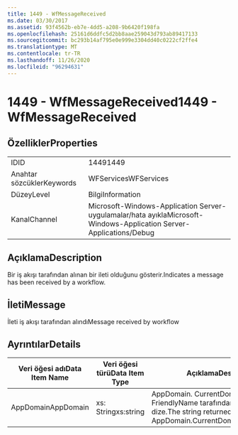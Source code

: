 ```yaml
---
title: 1449 - WfMessageReceived
ms.date: 03/30/2017
ms.assetid: 93f4562b-eb7e-4dd5-a208-9b6420f198fa
ms.openlocfilehash: 25161d6ddfc5d2bb8aae259043d793ab89417133
ms.sourcegitcommit: bc293b14af795e0e999e3304dd40c0222cf2ffe4
ms.translationtype: MT
ms.contentlocale: tr-TR
ms.lasthandoff: 11/26/2020
ms.locfileid: "96294631"
---
```

# <a name="1449---wfmessagereceived"></a><span data-ttu-id="5157a-102">1449 - WfMessageReceived</span><span class="sxs-lookup"><span data-stu-id="5157a-102">1449 - WfMessageReceived</span></span>

## <a name="properties"></a><span data-ttu-id="5157a-103">Özellikler</span><span class="sxs-lookup"><span data-stu-id="5157a-103">Properties</span></span>  
  
|||  
|-|-|  
|<span data-ttu-id="5157a-104">ID</span><span class="sxs-lookup"><span data-stu-id="5157a-104">ID</span></span>|<span data-ttu-id="5157a-105">1449</span><span class="sxs-lookup"><span data-stu-id="5157a-105">1449</span></span>|  
|<span data-ttu-id="5157a-106">Anahtar sözcükler</span><span class="sxs-lookup"><span data-stu-id="5157a-106">Keywords</span></span>|<span data-ttu-id="5157a-107">WFServices</span><span class="sxs-lookup"><span data-stu-id="5157a-107">WFServices</span></span>|  
|<span data-ttu-id="5157a-108">Düzey</span><span class="sxs-lookup"><span data-stu-id="5157a-108">Level</span></span>|<span data-ttu-id="5157a-109">Bilgi</span><span class="sxs-lookup"><span data-stu-id="5157a-109">Information</span></span>|  
|<span data-ttu-id="5157a-110">Kanal</span><span class="sxs-lookup"><span data-stu-id="5157a-110">Channel</span></span>|<span data-ttu-id="5157a-111">Microsoft-Windows-Application Server-uygulamalar/hata ayıkla</span><span class="sxs-lookup"><span data-stu-id="5157a-111">Microsoft-Windows-Application Server-Applications/Debug</span></span>|  
  
## <a name="description"></a><span data-ttu-id="5157a-112">Açıklama</span><span class="sxs-lookup"><span data-stu-id="5157a-112">Description</span></span>  

 <span data-ttu-id="5157a-113">Bir iş akışı tarafından alınan bir ileti olduğunu gösterir.</span><span class="sxs-lookup"><span data-stu-id="5157a-113">Indicates a message has been received by a workflow.</span></span>  
  
## <a name="message"></a><span data-ttu-id="5157a-114">İleti</span><span class="sxs-lookup"><span data-stu-id="5157a-114">Message</span></span>  

 <span data-ttu-id="5157a-115">İleti iş akışı tarafından alındı</span><span class="sxs-lookup"><span data-stu-id="5157a-115">Message received by workflow</span></span>  
  
## <a name="details"></a><span data-ttu-id="5157a-116">Ayrıntılar</span><span class="sxs-lookup"><span data-stu-id="5157a-116">Details</span></span>  
  
|<span data-ttu-id="5157a-117">Veri öğesi adı</span><span class="sxs-lookup"><span data-stu-id="5157a-117">Data Item Name</span></span>|<span data-ttu-id="5157a-118">Veri öğesi türü</span><span class="sxs-lookup"><span data-stu-id="5157a-118">Data Item Type</span></span>|<span data-ttu-id="5157a-119">Açıklama</span><span class="sxs-lookup"><span data-stu-id="5157a-119">Description</span></span>|  
|--------------------|--------------------|-----------------|  
|<span data-ttu-id="5157a-120">AppDomain</span><span class="sxs-lookup"><span data-stu-id="5157a-120">AppDomain</span></span>|<span data-ttu-id="5157a-121">xs: String</span><span class="sxs-lookup"><span data-stu-id="5157a-121">xs:string</span></span>|<span data-ttu-id="5157a-122">AppDomain. CurrentDomain. FriendlyName tarafından döndürülen dize.</span><span class="sxs-lookup"><span data-stu-id="5157a-122">The string returned by AppDomain.CurrentDomain.FriendlyName.</span></span>|
